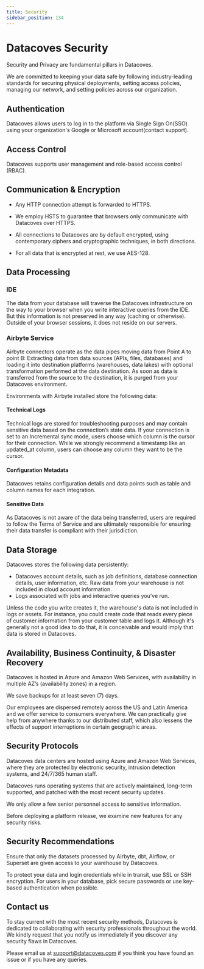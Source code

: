 ```yaml
---
title: Security
sidebar_position: 134
---
```

# Datacoves Security

Security and Privacy are fundamental pillars in Datacoves.

We are committed to keeping your data safe by following industry-leading standards for securing physical deployments, setting access policies, managing our network, and setting policies across our organization.

## Authentication

Datacoves allows users to log in to the platform via Single Sign On(SSO) using your organization's Google or Microsoft account(contact support).

## Access Control

Datacoves supports user management and role-based access control (RBAC).

## Communication & Encryption

- Any HTTP connection attempt is forwarded to HTTPS.

- We employ HSTS to guarantee that browsers only communicate with Datacoves over HTTPS.

- All connections to Datacoves are by default encrypted, using contemporary ciphers and cryptographic techniques, in both directions.

- For all data that is encrypted at rest, we use AES-128.

## Data Processing

### IDE

The data from your database will traverse the Datacoves infrastructure on the way to your browser when you write interactive queries from the IDE. But this information is not preserved in any way (caching or otherwise). Outside of your browser sessions, it does not reside on our servers.

### Airbyte Service

Airbyte connectors operate as the data pipes moving data from Point A to point B: Extracting data from data sources (APIs, files, databases) and loading it into destination platforms (warehouses, data lakes) with optional transformation performed at the data destination. As soon as data is transferred from the source to the destination, it is purged from your Datacoves environment.

Environments with Airbyte installed store the following data:

#### Technical Logs

Technical logs are stored for troubleshooting purposes and may contain sensitive data based on the connection’s state data. If your connection is set to an Incremental sync mode, users choose which column is the cursor for their connection. While we strongly recommend a timestamp like an updated_at column, users can choose any column they want to be the cursor.

#### Configuration Metadata

Datacoves retains configuration details and data points such as table and column names for each integration.

#### Sensitive Data​

As Datacoves is not aware of the data being transferred, users are required to follow the Terms of Service and are ultimately responsible for ensuring their data transfer is compliant with their jurisdiction.

## Data Storage

Datacoves stores the following data persistently:

- Datacoves account details, such as job definitions, database connection details, user information, etc. Raw data from your warehouse is not included in cloud account information.
- Logs associated with jobs and interactive queries you’ve run.

Unless the code you write creates it, the warehouse's data is not included in logs or assets. For instance, you could create code that reads every piece of customer information from your customer table and logs it. Although it's generally not a good idea to do that, it is conceivable and would imply that data is stored in Datacoves.

## Availability, Business Continuity, & Disaster Recovery

Datacoves is hosted in Azure and Amazon Web Services, with availability in multiple AZ’s (availability zones) in a region.

We save backups for at least seven (7) days.

Our employees are dispersed remotely across the US and Latin America and we offer service to consumers everywhere. We can practically give help from anywhere thanks to our distributed staff, which also lessens the effects of support interruptions in certain geographic areas.

## Security Protocols

Datacoves data centers are hosted using Azure and Amazon Web Services, where they are protected by electronic security, intrusion detection systems, and 24/7/365 human staff.

Datacoves runs operating systems that are actively maintained, long-term supported, and patched with the most recent security updates.

We only allow a few senior personnel access to sensitive information.

Before deploying a platform release, we examine new features for any security risks.

## Security Recommendations

Ensure that only the datasets processed by Airbyte, dbt, Airflow, or Superset are given access to your warehouse by Datacoves.

To protect your data and login credentials while in transit, use SSL or SSH encryption. For users in your database, pick secure passwords or use key-based authentication when possible.

## Contact us

To stay current with the most recent security methods, Datacoves is dedicated to collaborating with security professionals throughout the world. We kindly request that you notify us immediately if you discover any security flaws in Datacoves.

Please email us at support@datacoves.com if you think you have found an issue or if you have any queries.

